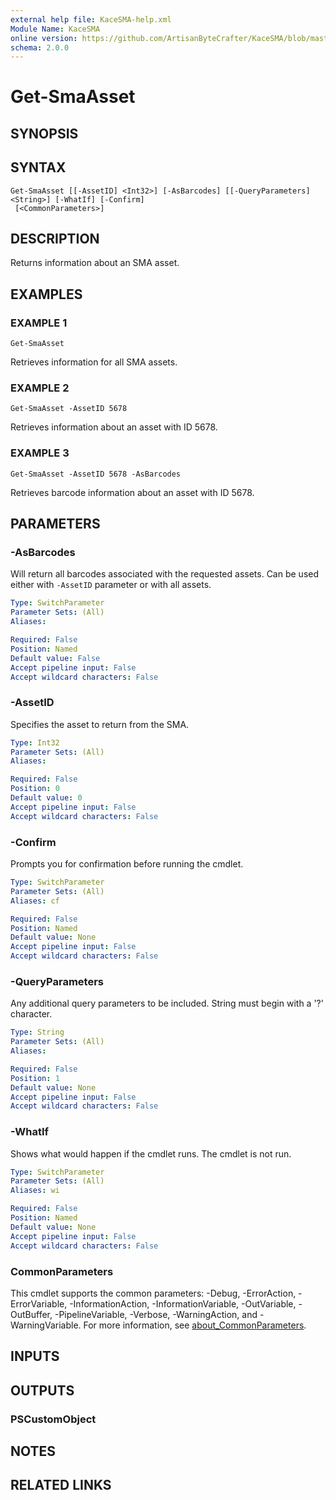 ```yaml
---
external help file: KaceSMA-help.xml
Module Name: KaceSMA
online version: https://github.com/ArtisanByteCrafter/KaceSMA/blob/master/docs/Get-SmaAsset.md
schema: 2.0.0
---
```


# Get-SmaAsset

## SYNOPSIS

## SYNTAX

```
Get-SmaAsset [[-AssetID] <Int32>] [-AsBarcodes] [[-QueryParameters] <String>] [-WhatIf] [-Confirm]
 [<CommonParameters>]
```

## DESCRIPTION
Returns information about an SMA asset.

## EXAMPLES

### EXAMPLE 1
```
Get-SmaAsset
```

Retrieves information for all SMA assets.

### EXAMPLE 2
```
Get-SmaAsset -AssetID 5678
```

Retrieves information about an asset with ID 5678.

### EXAMPLE 3
```
Get-SmaAsset -AssetID 5678 -AsBarcodes
```

Retrieves barcode information about an asset with ID 5678.

## PARAMETERS

### -AsBarcodes
Will return all barcodes associated with the requested assets. Can be used either with `-AssetID` parameter or with all assets.

```yaml
Type: SwitchParameter
Parameter Sets: (All)
Aliases:

Required: False
Position: Named
Default value: False
Accept pipeline input: False
Accept wildcard characters: False
```

### -AssetID
Specifies the asset to return from the SMA.

```yaml
Type: Int32
Parameter Sets: (All)
Aliases:

Required: False
Position: 0
Default value: 0
Accept pipeline input: False
Accept wildcard characters: False
```

### -Confirm
Prompts you for confirmation before running the cmdlet.

```yaml
Type: SwitchParameter
Parameter Sets: (All)
Aliases: cf

Required: False
Position: Named
Default value: None
Accept pipeline input: False
Accept wildcard characters: False
```

### -QueryParameters
Any additional query parameters to be included.
String must begin with a '?' character.

```yaml
Type: String
Parameter Sets: (All)
Aliases:

Required: False
Position: 1
Default value: None
Accept pipeline input: False
Accept wildcard characters: False
```

### -WhatIf
Shows what would happen if the cmdlet runs.
The cmdlet is not run.

```yaml
Type: SwitchParameter
Parameter Sets: (All)
Aliases: wi

Required: False
Position: Named
Default value: None
Accept pipeline input: False
Accept wildcard characters: False
```

### CommonParameters
This cmdlet supports the common parameters: -Debug, -ErrorAction, -ErrorVariable, -InformationAction, -InformationVariable, -OutVariable, -OutBuffer, -PipelineVariable, -Verbose, -WarningAction, and -WarningVariable. For more information, see [about_CommonParameters](http://go.microsoft.com/fwlink/?LinkID=113216).

## INPUTS

## OUTPUTS

### PSCustomObject
## NOTES

## RELATED LINKS
